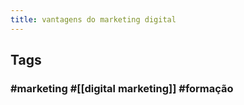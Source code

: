 ```yaml
---
title: vantagens do marketing digital
---
```


## Tags
### #marketing #[[digital marketing]] #formação
